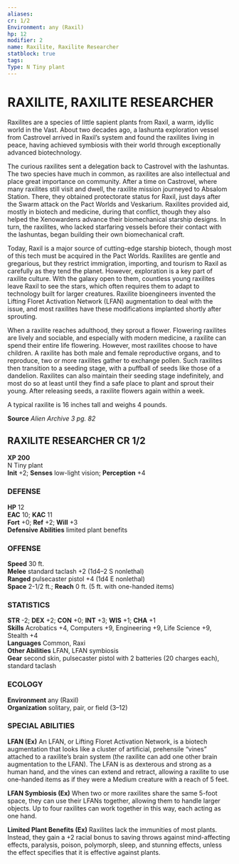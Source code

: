 ```yaml
---
aliases: 
cr: 1/2
Environment: any (Raxil)  
hp: 12
modifier: 2
name: Raxilite, Raxilite Researcher
statblock: true
tags: 
Type: N Tiny plant  
---
```

# RAXILITE, RAXILITE RESEARCHER
Raxilites are a species of little sapient plants from Raxil, a warm, idyllic world in the Vast. About two decades ago, a lashunta exploration vessel from Castrovel arrived in Raxil’s system and found the raxilites living in peace, having achieved symbiosis with their world through exceptionally advanced biotechnology.

The curious raxilites sent a delegation back to Castrovel with the lashuntas. The two species have much in common, as raxilites are also intellectual and place great importance on community. After a time on Castrovel, where many raxilites still visit and dwell, the raxilite mission journeyed to Absalom Station. There, they obtained protectorate status for Raxil, just days after the Swarm attack on the Pact Worlds and Veskarium. Raxilites provided aid, mostly in biotech and medicine, during that conflict, though they also helped the Xenowardens advance their biomechanical starship designs. In turn, the raxilites, who lacked starfaring vessels before their contact with the lashuntas, began building their own biomechanical craft.

Today, Raxil is a major source of cutting-edge starship biotech, though most of this tech must be acquired in the Pact Worlds. Raxilites are gentle and gregarious, but they restrict immigration, importing, and tourism to Raxil as carefully as they tend the planet. However, exploration is a key part of raxilite culture. With the galaxy open to them, countless young raxilites leave Raxil to see the stars, which often requires them to adapt to technology built for larger creatures. Raxilite bioengineers invented the Lifting Floret Activation Network (LFAN) augmentation to deal with the issue, and most raxilites have these modifications implanted shortly after sprouting.

When a raxilite reaches adulthood, they sprout a flower. Flowering raxilites are lively and sociable, and especially with modern medicine, a raxilite can spend their entire life flowering. However, most raxilites choose to have children. A raxilite has both male and female reproductive organs, and to reproduce, two or more raxilites gather to exchange pollen. Such raxilites then transition to a seeding stage, with a puffball of seeds like those of a dandelion. Raxilites can also maintain their seeding stage indefinitely, and most do so at least until they find a safe place to plant and sprout their young. After releasing seeds, a raxilite flowers again within a week.

A typical raxilite is 16 inches tall and weighs 4 pounds.


**Source** _Alien Archive 3 pg. 82_

## RAXILITE RESEARCHER CR 1/2

**XP 200**  
N Tiny plant  
**Init** +2; **Senses** low-light vision; **Perception** +4  

### DEFENSE

**HP** 12  
**EAC** 10; **KAC** 11  
**Fort** +0; **Ref** +2; **Will** +3  
**Defensive Abilities** limited plant benefits  

### OFFENSE

**Speed** 30 ft.  
**Melee** standard taclash +2 (1d4–2 S nonlethal)  
**Ranged** pulsecaster pistol +4 (1d4 E nonlethal)  
**Space** 2-1/2 ft.; **Reach** 0 ft. (5 ft. with one-handed items)

### STATISTICS

**STR** -2; **DEX** +2; **CON** +0; **INT** +3; **WIS** +1; **CHA** +1  
**Skills** Acrobatics +4, Computers +9, Engineering +9, Life Science +9, Stealth +4  
**Languages** Common, Raxi  
**Other Abilities** LFAN, LFAN symbiosis  
**Gear** second skin, pulsecaster pistol with 2 batteries (20 charges each), standard taclash

### ECOLOGY

**Environment** any (Raxil)  
**Organization** solitary, pair, or field (3–12)

### SPECIAL ABILITIES

**LFAN (Ex)** An LFAN, or Lifting Floret Activation Network, is a biotech augmentation that looks like a cluster of artificial, prehensile “vines” attached to a raxilite’s brain system (the raxilite can add one other brain augmentation to the LFAN). The LFAN is as dexterous and strong as a human hand, and the vines can extend and retract, allowing a raxilite to use one-handed items as if they were a Medium creature with a reach of 5 feet.

**LFAN Symbiosis (Ex)** When two or more raxilites share the same 5-foot space, they can use their LFANs together, allowing them to handle larger objects. Up to four raxilites can work together in this way, each acting as one hand.

**Limited Plant Benefits (Ex)** Raxilites lack the immunities of most plants. Instead, they gain a +2 racial bonus to saving throws against mind-affecting effects, paralysis, poison, polymorph, sleep, and stunning effects, unless the effect specifies that it is effective against plants.
